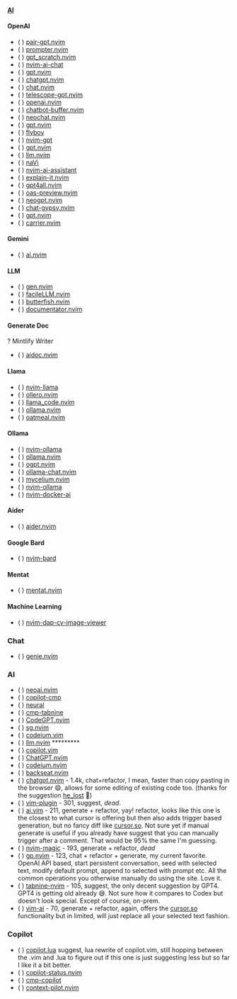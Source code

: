 #### [AI](https://yutkat.github.io/my-neovim-pluginlist/#ai)
#### OpenAI
* ( ) [pair-gpt.nvim](https://github.com/naps62/pair-gpt.nvim)
* ( ) [prompter.nvim](https://github.com/ribelo/prompter.nvim)
* ( ) [gpt_scratch.nvim](https://github.com/jungyong0615dot/gpt_scratch.nvim)
* ( ) [nvim-ai-chat](https://github.com/karintomania/nvim-ai-chat)
* ( ) [gpt.nvim](https://github.com/thmsmlr/gpt.nvim)
* ( ) [chatgpt.nvim](https://github.com/lvauthrin/chatgpt.nvim)
* ( ) [chat.nvim](https://github.com/sigmaSd/chat.nvim)
* ( ) [telescope-gpt.nvim](https://github.com/krapjost/telescope-gpt.nvim)
* ( ) [openai.nvim](https://github.com/meinside/openai.nvim)
* ( ) [chatbot-buffer.nvim](https://github.com/jay-aye-see-kay/chatbot-buffer.nvim)
* ( ) [neochat.nvim](https://github.com/Xuyuanp/neochat.nvim)
* ( ) [gpt.nvim](https://github.com/juliusolson/gpt.nvim)
* ( ) [flyboy](https://github.com/CamdenClark/flyboy)
* ( ) [nvim-gpt](https://github.com/archibate/nvim-gpt)
* ( ) [gpt.nvim](https://github.com/EthanJWright/gpt.nvim)
* ( ) [llm.nvim](https://github.com/gsuuon/llm.nvim)
* ( ) [naVi](https://github.com/deifyed/naVi)
* ( ) [nvim-ai-assistant](https://github.com/goddoe/nvim-ai-assistant)
* ( ) [explain-it.nvim](https://github.com/tdfacer/explain-it.nvim)
* ( ) [gpt4all.nvim](https://github.com/WhiteBlackGoose/gpt4all.nvim)
* ( ) [oas-preview.nvim](https://github.com/rusagaib/oas-preview.nvim)
* ( ) [neogpt.nvim](https://github.com/lu5her-s/neogpt.nvim)
* ( ) [chat-gypsy.nvim](https://github.com/catgoose/chat-gypsy.nvim)
* ( ) [gpt.nvim](https://github.com/youshyee/gpt.nvim)
* ( ) [carrier.nvim](https://github.com/CamdenClark/carrier.nvim)
#### Gemini
* ( ) [ai.nvim](https://github.com/gera2ld/ai.nvim)
#### LLM
* ( ) [gen.nvim](https://github.com/David-Kunz/gen.nvim)
* ( ) [facileLLM.nvim](https://github.com/martinra/facileLLM.nvim)
* ( ) [butterfish.nvim](https://github.com/bakks/butterfish.nvim)
* ( ) [documentator.nvim](https://github.com/conneroisu/documentator.nvim)
#### Generate Doc
? Mintlify Writer
* ( ) [aidoc.nvim](https://github.com/moozd/aidoc.nvim)
#### Llama
* ( ) [nvim-llama](https://github.com/jpmcb/nvim-llama)
* ( ) [ollero.nvim](https://github.com/marco-souza/ollero.nvim)
* ( ) [llama_code.nvim](https://github.com/nc-glitch/llama_code.nvim)
* ( ) [ollama.nvim](https://github.com/ziontee113/ollama.nvim)
* ( ) [oatmeal.nvim](https://github.com/dustinblackman/oatmeal.nvim)
#### Ollama
* ( ) [nvim-ollama](https://github.com/rheinardkorf/nvim-ollama)
* ( ) [ollama.nvim](https://github.com/nomnivore/ollama.nvim)
* ( ) [ogpt.nvim](https://github.com/huynle/ogpt.nvim)
* ( ) [ollama-chat.nvim](https://github.com/gerazov/ollama-chat.nvim)
* ( ) [mycelium.nvim](https://github.com/m-c-frank/mycelium.nvim)
* ( ) [nvim-ollama](https://github.com/totu/nvim-ollama)
* ( ) [nvim-docker-ai](https://github.com/slimslenderslacks/nvim-docker-ai)
#### Aider
* ( ) [aider.nvim](https://github.com/joshuavial/aider.nvim)
#### Google Bard
* ( ) [nvim-bard](https://github.com/martineausimon/nvim-bard)
#### Mentat
* ( ) [mentat.nvim](https://github.com/hesiod-au/mentat.nvim)
#### Machine Learning
* ( ) [nvim-dap-cv-image-viewer](https://github.com/dav1d-wright/nvim-dap-cv-image-viewer)
### Chat
* ( ) [genie.nvim](https://github.com/mikeslattery/genie.nvim)
### AI
* ( ) [neoai.nvim](https://github.com/Bryley/neoai.nvim)
* ( ) [copilot-cmp](https://github.com/zbirenbaum/copilot-cmp)
* ( ) [neural](https://github.com/dense-analysis/neural)
* ( ) [cmp-tabnine](https://github.com/tzachar/cmp-tabnine)
* ( ) [CodeGPT.nvim](https://github.com/dpayne/CodeGPT.nvim)
* ( ) [sg.nvim](https://github.com/sourcegraph/sg.nvim)
* ( ) [codeium.vim](https://github.com/Exafunction/codeium.vim)
* ( ) [llm.nvim](https://github.com/huggingface/llm.nvim) *********
* ( ) [copilot.vim](https://github.com/github/copilot.vim)
* ( ) [ChatGPT.nvim](https://github.com/jackMort/ChatGPT.nvim)
* ( ) [codeium.nvim](https://github.com/jcdickinson/codeium.nvim)
* ( ) [backseat.nvim](https://github.com/james1236/backseat.nvim)
* ( ) [chatgpt.nvim](https://github.com/jackmort/chatgpt.nvim) - 1.4k, chat+refactor, I mean, faster than copy pasting in the browser 😄, allows for some editing of existing code too. (thanks for the suggestion [he_lost](https://www.reddit.com/u/he_lost/) 🙏)
* ( ) [vim-plugin](https://github.com/kiteco/vim-plugin) - 301, suggest, *dead*.
* ( ) [ai.vim](https://github.com/aduros/ai.vim) - 211, generate + refactor, yay! refactor, looks like this one is the closest to what cursor is offering but then also adds trigger based generation, but no fancy diff like [cursor.so](https://cursor.so/). Not sure yet if manual generate is useful if you already have suggest that you can manually trigger after a comment. That would be 95% the same I'm guessing.
* ( ) [nvim-magic](https://github.com/jameshiew/nvim-magic) - 193, generate + refactor, *dead*
* ( ) [gp.nvim](https://github.com/Robitx/gp.nvim) - 123, chat + refactor + generate, my current favorite. OpenAI API based, start persistent conversation, seed with selected text, modify default prompt, append to selected with prompt etc. All the common operations you otherwise manually do using the site. Love it.
* ( ) [tabnine-nvim](https://github.com/codota/tabnine-nvim) - 105, suggest, the only decent suggestion by GPT4. GPT4 is getting old already 😅. Not sure how it compares to Codex but doesn't look special. Except of course, on-prem.
* ( ) [vim-ai]() - 70, generate + refactor, again, offers the [cursor.so](https://cursor.so/) functionality but in limited, will just replace all your selected text fashion.
### Copilot
* ( ) [copilot.lua](https://github.com/zbirenbaum/copilot.lua) suggest, lua rewrite of copilot.vim, still hopping between the .vim and .lua to figure out if this one is just suggesting less but so far I like it a bit better.
* ( ) [copilot-status.nvim](https://github.com/jonahgoldwastaken/copilot-status.nvim)
* ( ) [cmp-copilot](https://github.com/hrsh7th/cmp-copilot)
* ( ) [context-pilot.nvim](https://github.com/krshrimali/context-pilot.nvim)

